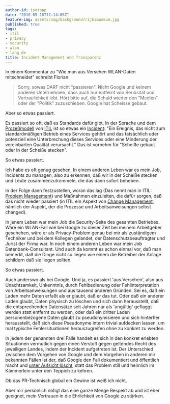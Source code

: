 ```yaml
---
author-id: isotopp
date: "2010-05-18T11:14:06Z"
feature-img: assets/img/background/rijksmuseum.jpg
published: true
tags:
- itil
- privacy
- security
- wlan
- lang_de
title: Incident Management und Transparenz
---
```

In einem  Kommentar zu "Wie man aus Versehen WLAN-Daten mitschneidet"
schreibt Florian:

> Sorry, sowas DARF nicht "passieren". Nicht Google und keinem anderen
> Unternehmen, dass auch nur entfernt von Seriösität und Vertraulichkeit
> lebt. Hört bitte auf, die Schuld wieder den "Medien" oder der "Politik"
> zuzuschieben. Google hat Scheisse gebaut.

Aber so etwas passiert.

Es passiert so oft, daß es Standards dafür gibt. In der Sprache und dem 
[Prozeßmodell](http://www.tct.de/systemberatung/it/images/itil2.jpg) von 
[ITIL](http://de.wikipedia.org/wiki/IT_Infrastructure_Library) ist so etwas ein 
[Incident](http://de.wikipedia.org/wiki/Incident_Management): "Ein Ereignis,
das nicht zum standardmäßigen Betrieb eines Services gehört und das
tatsächlich oder potenziell eine Unterbrechung dieses Services oder eine
Minderung der vereinbarten Qualität verursacht." Das ist vornehm für
"Scheiße gebaut oder in der Scheiße stecken".

So etwas passiert.

Ich habe es oft genug gesehen. In einem anderen Leben war es mein Job,
Incidents zu managen, also zu erkennen, daß wir in der Scheiße stecken und
Leute zusammenzutrommeln, die das dann sofort beheben. 

In der Folge dann festzustellen, woran das lag (Das nennt man in ITIL:
[Problem Management](http://de.wikipedia.org/wiki/Problem_Management)) und
Maßnahmen einzuleiten, die dafür sorgen, daß das nicht wieder passiert (in
ITIL ein Aspekt von
[Change Management](http://de.wikipedia.org/wiki/Change_Management_%28ITIL%29),
nämlich der Aspekt, der die Prozesse und Arbeitsanweisungen selbst changed).

In jenem Leben war mein Job die Security-Seite des gesamten Betriebes. Wäre
ein WLAN-Fail wie bei Google zu dieser Zeit bei meinem Arbeitgeber
geschehen, wäre er als Privacy-Problem genau bei mir als zuständigem
Techniker und bei dem Kollegen gelandet, der Datenschutzbeauftragter und
Jurist der Firma war. In noch einem anderen Leben war mein Job
Datenbank-Consultant. Und auch da kommt es schon einmal vor, daß man
bemerkt, daß die Dinge nicht so liegen wie einem die Betreiber der Anlage
schildern daß sie liegen sollten.

So etwas passiert.

Auch anderswo als bei Google. Und ja, es passiert 'aus Versehen', also aus
Unachtsamkeit, Unkenntnis, durch Fehlbedienung oder Fehlinterpretation von
Arbeitsanweisungen und aus tausend anderen Gründen. Sei es, daß ein Laden
mehr Daten erfaßt als er glaubt, daß er das tut. Oder daß ein anderer Laden
glaubt, Daten physisch zu löschen und sich dann herausstellt, daß die
entsprechenden Datensätze seit Jahren nur als 'ungültig' geflaggt werden
statt entfernt zu werden, oder daß ein dritter Laden personenbezogene Daten
glaubt zu pseudonymisieren und sich hinterher herausstellt, daß sich diese
Pseudonyme intern trivial aufdecken lassen, um mal typische
Fehlersituationen herauszugreifen ohne zu konkret zu werden.

In jedem der genannten drei Fälle handelt es sich in den konkret erlebten
Situationen vermutlich gegen einen Verstoß gegen geltendes Recht des
jeweiligen Landes, indem der Incident aufgetreten ist. Der Unterschied
zwischen dem Vorgehen von Google und dem Vorgehen in anderen mir bekannten
Fällen ist der, daß Google den Fall dokumentiert und öffentlich macht und
[unter Aufsicht löscht](http://www.golem.de/1005/75160.html), statt das
Problem still und heimlich im Kämmerlein unter den Teppich zu kehren.

Ob das PR-Technisch global ein Gewinn ist weiß ich nicht.

Aber mir persönlich nötigt das eine ganze Menge Respekt ab und ist eher
geeignet, mein Vertrauen in die Ehrlichkeit von Google zu stärken.

